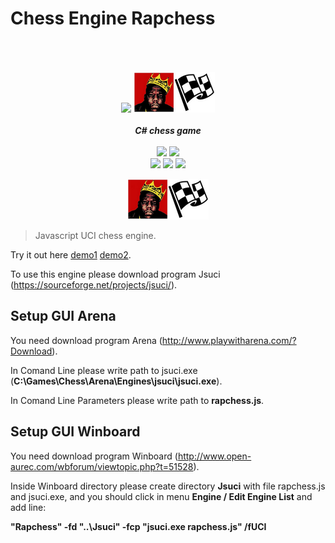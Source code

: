 # Chess Engine Rapchess

<div align="center" style="padding-top: 50px">
<img src="/Chess-Engine-RapChess/Resources/Rapchess.bmp" />
<img src="https://github.com/Thibor/Chess-Engine-RapChess/blob/master/Resources/Rapchess.bmp" />
    <br>
    <br>
    <b><i>C# chess game</i></b>
    <br>
    <br>
    <img src="https://img.shields.io/github/downloads/Thibor/Chess-Engine-RapChess/total?color=critical&style=for-the-badge">
    <img src="https://img.shields.io/github/license/Thibor/Chess-Engine-RapChess?color=blue&style=for-the-badge">
    <br>
    <img src="https://img.shields.io/github/v/release/Thibor/Chess-Engine-RapChess?color=blue&label=Latest%20release&style=for-the-badge">
    <img src="https://img.shields.io/github/last-commit/Thibor/Chess-Engine-RapChess?color=critical&style=for-the-badge">
	<img src="https://img.shields.io/github/commits-since/Thibor/Chess-Engine-RapChess/latest?style=for-the-badge">
</div>

<p align="center">
<img src="https://github.com/Thibor/Chess-Engine-RapChess/blob/master/Resources/Rapchess.bmp" />
</p>

>Javascript UCI chess engine.

Try it out here <a href="https://thibor.github.io//Chess-Engine-Rapchess/">demo1</a> <a href="https://codepen.io/thibor/pen/RYJYrp">demo2</a>.

To use this engine please download program Jsuci (https://sourceforge.net/projects/jsuci/).

## Setup GUI Arena

You need download program Arena (http://www.playwitharena.com/?Download).

In Comand Line please write path to jsuci.exe (<b>C:\Games\Chess\Arena\Engines\jsuci\jsuci.exe</b>).

In Comand Line Parameters please write path to <b>rapchess.js</b>.
 
 ## Setup GUI Winboard
 
 You need download program Winboard (http://www.open-aurec.com/wbforum/viewtopic.php?t=51528).
 
Inside Winboard directory please create directory <b>Jsuci</b> with file rapchess.js and jsuci.exe, and you should click in menu <b>Engine / Edit Engine List</b> and add line:
 
<b>"Rapchess" -fd "..\Jsuci" -fcp "jsuci.exe rapchess.js" /fUCI</b>

